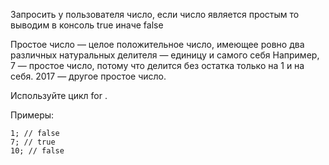 Запросить у пользователя число, если число является простым то выводим в консоль true иначе false

Простое число — целое положительное число, имеющее ровно два различных натуральных делителя — единицу и самого себя
Например, 7 — простое число, потому что делится без остатка только на 1 и на себя. 2017 — другое простое число.

Используйте цикл for .


Примеры:

    1; // false
    7; // true
    10; // false
